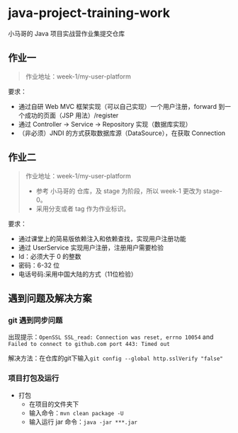 # java-project-training-work

小马哥的 Java 项目实战营作业集提交仓库

## 作业一
> 作业地址：week-1/my-user-platform

要求：

- 通过自研 Web MVC 框架实现（可以自己实现）一个用户注册，forward 到一个成功的页面（JSP 用法）/register
- 通过 Controller -> Service -> Repository 实现（数据库实现）
- （非必须）JNDI 的方式获取数据库源（DataSource），在获取 Connection

## 作业二

> 作业地址：week-1/my-user-platform
>
> * 参考 小马哥的 仓库，及 stage 为阶段，所以 week-1 更改为 stage-0。
> * 采用分支或者 tag 作为作业标识。

要求：

* 通过课堂上的简易版依赖注入和依赖查找，实现用户注册功能
* 通过 UserService 实现用户注册，注册用户需要检验
* Id：必须大于 0 的整数
* 密码：6-32 位
* 电话号码:采用中国大陆的方式（11位检验）

## 遇到问题及解决方案

### git 遇到同步问题

出现提示：`OpenSSL SSL_read: Connection was reset, errno 10054` and `Failed to connect to github.com port 443: Timed out`

解决方法：在仓库的git下输入`git config --global http.sslVerify "false"`

### 项目打包及运行

* 打包 
  * 在项目的文件夹下
  * 输入命令：`mvn clean package -U`
  * 输入运行 jar 命令：`java -jar ***.jar`

